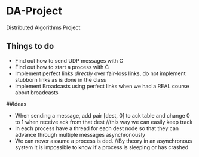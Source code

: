 # DA-Project
Distributed Algorithms Project

## Things to do

* Find out how to send UDP messages with C
* Find out how to start a process with C
* Implement perfect links _directly_ over fair-loss links, do not implement stubborn links as is done in the class
* Implement Broadcasts using perfect links when we had a REAL course about broadcasts

##Ideas

* When sending a message, add pair [dest, 0] to ack table and change 0 to 1 when receive ack from that dest
        //this way we can easily keep track
* In each process have a thread for each dest node so that they can advance through multiple messages asynchronously
* We can never assume a process is ded. 
        //By theory in an asynchronous system it is impossible to know if a process is sleeping or has crashed

